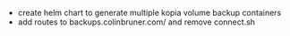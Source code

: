 - create helm chart to generate multiple kopia volume backup containers
- add routes to backups.colinbruner.com/<volume> and remove connect.sh
